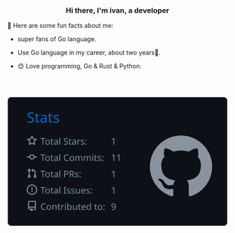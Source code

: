 <h3 align="center">Hi there, I'm ivan, a developer  </h3>

  
🔫 Here are some fun facts about me:

- super fans of Go language.

- Use Go language in my career, about two years🤣.

- 😍 Love programming, Go & Rust & Python.

<br />
<br />

![](https://raw.githubusercontent.com/yicixin/yicixin/main/profile-summary-card-output/github_dark/3-stats.svg)
<!---
yicixin/yicixin is a ✨ special ✨ repository because its `README.md` (this file) appears on your GitHub profile.
You can click the Preview link to take a look at your changes.
--->
